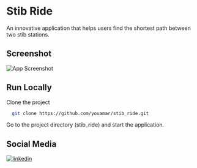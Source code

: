 # Stib Ride
An innovative application that helps users find the shortest path between two stib stations.
## Screenshot
![App Screenshot](https://i.ibb.co/8xxfDKN/11.png)
## Run Locally
Clone the project
```bash
  git clone https://github.com/youamar/stib_ride.git
```
Go to the project directory (stib_ride) and start the application.
## Social Media
[![linkedin](https://img.shields.io/badge/linkedin-0A66C2?style=for-the-badge&logo=linkedin&logoColor=white)](https://be.linkedin.com/in/yahya-ouamar)
